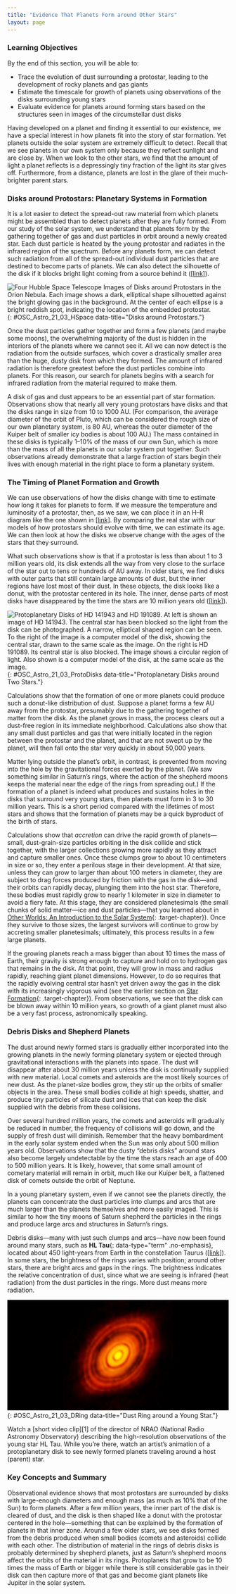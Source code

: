 ```yaml
---
title: "Evidence That Planets Form around Other Stars"
layout: page
---
```



### Learning Objectives

By the end of this section, you will be able to:

* Trace the evolution of dust surrounding a protostar, leading to the development of rocky planets and gas giants
* Estimate the timescale for growth of planets using observations of the disks surrounding young stars
* Evaluate evidence for planets around forming stars based on the structures seen in images of the circumstellar dust disks

Having developed on a planet and finding it essential to our existence, we have a special interest in how planets fit into the story of star formation. Yet planets outside the solar system are extremely difficult to detect. Recall that we see planets in our own system only because they reflect sunlight and are close by. When we look to the other stars, we find that the amount of light a planet reflects is a depressingly tiny fraction of the light its star gives off. Furthermore, from a distance, planets are lost in the glare of their much-brighter parent stars.

### Disks around Protostars: Planetary Systems in Formation

It is a lot easier to detect the spread-out raw material from which planets might be assembled than to detect planets after they are fully formed. From our study of the solar system, we understand that planets form by the gathering together of gas and dust particles in orbit around a newly created star. Each dust particle is heated by the young protostar and radiates in the infrared region of the spectrum. Before any planets form, we can detect such radiation from all of the spread-out individual dust particles that are destined to become parts of planets. We can also detect the silhouette of the disk if it blocks bright light coming from a source behind it ([\[link\]](#OSC_Astro_21_03_HSpace)).

 ![Four Hubble Space Telescope Images of Disks around Protostars in the Orion Nebula. Each image shows a dark, elliptical shape silhouetted against the bright glowing gas in the background. At the center of each ellipse is a bright reddish spot, indicating the location of the embedded protostar.](../resources/OSC_Astro_21_03_HSpace.jpg "These Hubble Space Telescope images show four disks around young stars in the Orion Nebula. The dark, dusty disks are seen silhouetted against the bright backdrop of the glowing gas in the nebula. The size of each image is about 30 times the diameter of our planetary system; this means the disks we see here range in size from two to eight times the orbit of Pluto. The red glow at the center of each disk is a young star, no more than a million years old. These images correspond to the stage in the life of a protostar shown in part (d) of [link]. (credit: modification of work by Mark McCaughrean (Max-Planck-Institute for Astronomy), C. Robert O&#x2019;Dell (Rice University), and NASA)"){: #OSC_Astro_21_03_HSpace data-title="Disks around Protostars."}

Once the dust particles gather together and form a few planets (and maybe some moons), the overwhelming majority of the dust is hidden in the interiors of the planets where we cannot see it. All we can now detect is the radiation from the outside surfaces, which cover a drastically smaller area than the huge, dusty disk from which they formed. The amount of infrared radiation is therefore greatest before the dust particles combine into planets. For this reason, our search for planets begins with a search for infrared radiation from the material required to make them.

A disk of gas and dust appears to be an essential part of star formation. Observations show that nearly all very young protostars have disks and that the disks range in size from 10 to 1000 AU. (For comparison, the average diameter of the orbit of Pluto, which can be considered the rough size of our own planetary system, is 80 AU, whereas the outer diameter of the Kuiper belt of smaller icy bodies is about 100 AU.) The mass contained in these disks is typically 1–10% of the mass of our own Sun, which is more than the mass of all the planets in our solar system put together. Such observations already demonstrate that a large fraction of stars begin their lives with enough material in the right place to form a planetary system.

### The Timing of Planet Formation and Growth

We can use observations of how the disks change with time to estimate how long it takes for planets to form. If we measure the temperature and luminosity of a protostar, then, as we saw, we can place it in an H–R diagram like the one shown in [\[link\]](/m59918#OSC_Astro_21_02_Track). By comparing the real star with our models of how protostars should evolve with time, we can estimate its age. We can then look at how the disks we observe change with the ages of the stars that they surround.

What such observations show is that if a protostar is less than about 1 to 3 million years old, its disk extends all the way from very close to the surface of the star out to tens or hundreds of AU away. In older stars, we find disks with outer parts that still contain large amounts of dust, but the inner regions have lost most of their dust. In these objects, the disk looks like a donut, with the protostar centered in its hole. The inner, dense parts of most disks have disappeared by the time the stars are 10 million years old ([\[link\]](#OSC_Astro_21_03_ProtoDisks)).

 ![Protoplanetary Disks of HD 141943 and HD 191089. At left is shown an image of HD 141943. The central star has been blocked so the light from the disk can be photographed. A narrow, elliptical shaped region can be seen. To the right of the image is a computer model of the disk, showing the central star, drawn to the same scale as the image. On the right is HD 191089. Its central star is also blocked. The image shows a circular region of light. Also shown is a computer model of the disk, at the same scale as the image.](../resources/OSC_Astro_21_03_ProtoDisks.jpg "The left view of each star shows infrared observations by the Hubble Space Telescope of their protoplanetary disks. The central star is much brighter than the surrounding disk, so the instrument includes a coronograph, which has a small shield that blocks the light of the central star but allows the surrounding disk to be imaged. The right image of each star shows models of the disks based on the observations. The star HD 141943 has an age of about 17 million years, while HD 191089 is about 12 million years old. (credit: modification of work by NASA, ESA, R. Soummer and M. Perrin (STScI), L. Pueyo (STScI/Johns Hopkins University), C. Chen and D. Golimowski (STScI), J.B. Hagan (STScI/Purdue University), T. Mittal (University of California, Berkeley/Johns Hopkins University), E. Choquet, M. Moerchen, and M. N&#x2019;Diaye (STScI), A. Rajan (Arizona State University), S. Wolff (STScI/Purdue University), J. Debes and D. Hines (STScI), and G. Schneider (Steward Observatory/University of Arizona))"){: #OSC_Astro_21_03_ProtoDisks data-title="Protoplanetary Disks around Two Stars."}

Calculations show that the formation of one or more planets could produce such a donut-like distribution of dust. Suppose a planet forms a few AU away from the protostar, presumably due to the gathering together of matter from the disk. As the planet grows in mass, the process clears out a dust-free region in its immediate neighborhood. Calculations also show that any small dust particles and gas that were initially located in the region between the protostar and the planet, and that are not swept up by the planet, will then fall onto the star very quickly in about 50,000 years.

Matter lying outside the planet’s orbit, in contrast, is prevented from moving into the hole by the gravitational forces exerted by the planet. (We saw something similar in Saturn’s rings, where the action of the shepherd moons keeps the material near the edge of the rings from spreading out.) If the formation of a planet is indeed what produces and sustains holes in the disks that surround very young stars, then planets must form in 3 to 30 million years. This is a short period compared with the lifetimes of most stars and shows that the formation of planets may be a quick byproduct of the birth of stars.

Calculations show that *accretion* can drive the rapid growth of planets—small, dust-grain-size particles orbiting in the disk collide and stick together, with the larger collections growing more rapidly as they attract and capture smaller ones. Once these clumps grow to about 10 centimeters in size or so, they enter a perilous stage in their development. At that size, unless they can grow to larger than about 100 meters in diameter, they are subject to drag forces produced by friction with the gas in the disk—and their orbits can rapidly decay, plunging them into the host star. Therefore, these bodies must rapidly grow to nearly 1 kilometer in size in diameter to avoid a fiery fate. At this stage, they are considered planetesimals (the small chunks of solid matter—ice and dust particles—that you learned about in [Other Worlds: An Introduction to the Solar System](/m59814){: .target-chapter}). Once they survive to those sizes, the largest survivors will continue to grow by accreting smaller planetesimals; ultimately, this process results in a few large planets.

If the growing planets reach a mass bigger than about 10 times the mass of Earth, their gravity is strong enough to capture and hold on to hydrogen gas that remains in the disk. At that point, they will grow in mass and radius rapidly, reaching giant planet dimensions. However, to do so requires that the rapidly evolving central star hasn’t yet driven away the gas in the disk with its increasingly vigorous wind (see the earlier section on [Star Formation](/m59923){: .target-chapter}). From observations, we see that the disk can be blown away within 10 million years, so growth of a giant planet must also be a very fast process, astronomically speaking.

### Debris Disks and Shepherd Planets

The dust around newly formed stars is gradually either incorporated into the growing planets in the newly forming planetary system or ejected through gravitational interactions with the planets into space. The dust will disappear after about 30 million years unless the disk is continually supplied with new material. Local comets and asteroids are the most likely sources of new dust. As the planet-size bodies grow, they stir up the orbits of smaller objects in the area. These small bodies collide at high speeds, shatter, and produce tiny particles of silicate dust and ices that can keep the disk supplied with the debris from these collisions.

Over several hundred million years, the comets and asteroids will gradually be reduced in number, the frequency of collisions will go down, and the supply of fresh dust will diminish. Remember that the heavy bombardment in the early solar system ended when the Sun was only about 500 million years old. Observations show that the dusty “debris disks” around stars also become largely undetectable by the time the stars reach an age of 400 to 500 million years. It is likely, however, that some small amount of cometary material will remain in orbit, much like our Kuiper belt, a flattened disk of comets outside the orbit of Neptune.

In a young planetary system, even if we cannot see the planets directly, the planets can concentrate the dust particles into clumps and arcs that are much larger than the planets themselves and more easily imaged. This is similar to how the tiny moons of Saturn shepherd the particles in the rings and produce large arcs and structures in Saturn’s rings.

Debris disks—many with just such clumps and arcs—have now been found around many stars, such as **HL Tau**{: data-type="term" .no-emphasis}, located about 450 light-years from Earth in the constellation Taurus ([\[link\]](#OSC_Astro_21_03_DRing)). In some stars, the brightness of the rings varies with position; around other stars, there are bright arcs and gaps in the rings. The brightness indicates the relative concentration of dust, since what we are seeing is infrared (heat radiation) from the dust particles in the rings. More dust means more radiation.

 ![Near-Infrared Image of the Dust Ring Orbiting the Young Star HL Tauri. The ring surrounding the star is seen here nearly face-on, and thus appears nearly circular. There are many dark gaps in the rings, similar to the appearance of the rings of Saturn. These gaps reveal the presence of emerging planetary bodies forming in the disk around HL Tauri.](../resources/OSC_Astro_21_03_DRing.jpg "This image was made by ALMA (the Atacama Large Millimeter/Submillimeter Array) at a wavelength of 1.3 millimeters and shows the young star HL Tau and its protoplanetary disk. It reveals multiple rings and gaps that indicate the presence of emerging planets, which are sweeping their orbits clear of dust and gas. (credit: modification of work by ALMA (ESO/NAOJ/NRAO))"){: #OSC_Astro_21_03_DRing data-title="Dust Ring around a Young Star."}

<div data-type="note" class="astronomy link-to-learning" markdown="1">
Watch a [short video clip][1] of the director of NRAO (National Radio Astronomy Observatory) describing the high-resolution observations of the young star HL Tau. While you’re there, watch an artist’s animation of a protoplanetary disk to see newly formed planets traveling around a host (parent) star.

</div>

### Key Concepts and Summary

Observational evidence shows that most protostars are surrounded by disks with large-enough diameters and enough mass (as much as 10% that of the Sun) to form planets. After a few million years, the inner part of the disk is cleared of dust, and the disk is then shaped like a donut with the protostar centered in the hole—something that can be explained by the formation of planets in that inner zone. Around a few older stars, we see disks formed from the debris produced when small bodies (comets and asteroids) collide with each other. The distribution of material in the rings of debris disks is probably determined by shepherd planets, just as Saturn’s shepherd moons affect the orbits of the material in its rings. Protoplanets that grow to be 10 times the mass of Earth or bigger while there is still considerable gas in their disk can then capture more of that gas and become giant planets like Jupiter in the solar system.



[1]: https://openstaxcollege.org/l/30vidNRAOdir

